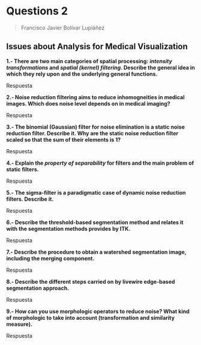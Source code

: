 # Questions 2

> Francisco Javier Bolívar Lupiáñez

## Issues about Analysis for Medical Visualization

**1.- There are two main categories of spatial processing: *intensity transformations* and *spatial (kernel) filtering*. Describe the general idea in which they rely upon and the underlying general functions.**

Respuesta

**2.- Noise reduction filtering aims to reduce inhomogneities in medical images. Which does noise level depends on in medical imaging?**

Respuesta

**3.- The binomial (Gaussian) filter for noise elimination is a static noise reduction filter. Describe it. Why are the static noise reduction filter scaled so that the sum of their elements is 1?**

Respuesta

**4.- Explain the *property of separability* for filters and the main problem of static filters.**

Respuesta

**5.- The sigma-filter is a paradigmatic case of dynamic noise reduction filters. Describe it.**

Respuesta

**6.- Describe the threshold-based segmentation method and relates it with the segmentation methods provides by ITK.**

Respuesta

**7.- Describe the procedure to obtain a watershed segmentation image, including the merging component.**

Respuesta

**8.- Describe the different steps carried on by livewire edge-based segmentation approach.**

Respuesta

**9.- How can you use morphologic operators to reduce noise? What kind of morphologic to take into account (transformation and similarity measure).**

Respuesta